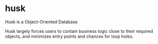 # husk
Husk is a Object-Oriented Database

Husk largely forces users to contain business logic close to their required objects, and minimizes entry points and chances for loop holes.
